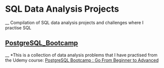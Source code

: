 # SQL Data Analysis Projects
__
Compilation of SQL data analysis projects and challenges where I practise SQL

## [PostgreSQL_Bootcamp](PostgreSQL_Bootcamp)
__
*This is a collection of data analysis problems that I have practised from the Udemy course: [PostgreSQL Bootcamp : Go From Beginner to Advanced](https://www.udemy.com/course/postgresqlmasterclass/)


